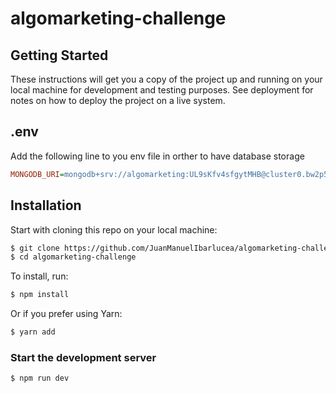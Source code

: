 # algomarketing-challenge

## Getting Started

These instructions will get you a copy of the project up and running on your local machine for development and testing purposes. See deployment for notes on how to deploy the project on a live system.

## .env

Add the following line to you env file in orther to have database storage

```ini
MONGODB_URI=mongodb+srv://algomarketing:UL9sKfv4sfgytMHB@cluster0.bw2p5qq.mongodb.net/?retryWrites=true&w=majority
```

## Installation

Start with cloning this repo on your local machine:

```sh
$ git clone https://github.com/JuanManuelIbarlucea/algomarketing-challenge.git
$ cd algomarketing-challenge
```

To install, run:

```sh
$ npm install
```

Or if you prefer using Yarn:

```sh
$ yarn add
```

### Start the development server

```sh
$ npm run dev
```
